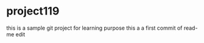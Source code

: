 # project119
this is a sample git project for learning purpose
this a a first commit of read-me edit 
